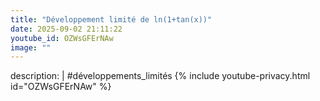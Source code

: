 ```yaml
---
title: "Développement limité de ln(1+tan(x))"
date: 2025-09-02 21:11:22 
youtube_id: OZWsGFErNAw
image: ""
---
```

description: |
  #développements_limités
{% include youtube-privacy.html id="OZWsGFErNAw" %}
